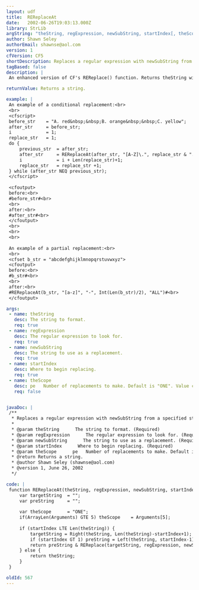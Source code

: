 ```yaml
---
layout: udf
title:  REReplaceAt
date:   2002-06-26T19:03:13.000Z
library: StrLib
argString: "theString, regExpression, newSubString, startIndex[, theScope]"
author: Shawn Seley
authorEmail: shawnse@aol.com
version: 1
cfVersion: CF5
shortDescription: Replaces a regular expression with newSubString from a specified starting position.
tagBased: false
description: |
 An enhanced version of CF's REReplace() function. Returns theString with occurrence(s) of the specified regular expression replaced with newSubString starting from the startIndex and optionally within the provided scope. This startIndex feature can be especially useful for partial and/or conditional replacements.

returnValue: Returns a string.

example: |
 An example of a conditional replacement:<br>
 <br>
 <cfscript>
 before_str    = "A. red&nbsp;&nbsp;B. orange&nbsp;&nbsp;C. yellow";
 after_str     = before_str;
 i             = 1;
 replace_str   = 1;
 do {
     previous_str  = after_str;
     after_str     = REReplaceAt(after_str, "[A-Z]\.", replace_str & ".", i);
     i             = i + Len(replace_str)+1;
     replace_str   = replace_str +1;
 } while (after_str NEQ previous_str);
 </cfscript>
 
 <cfoutput>
 before:<br>
 #before_str#<br>
 <br>
 after:<br>
 #after_str#<br>
 </cfoutput>
 <br>
 <br>
 <br>
 
 An example of a partial replacement:<br>
 <br>
 <cfset b_str = "abcdefghijklmnopqrstuvwxyz">
 <cfoutput>
 before:<br>
 #b_str#<br>
 <br>
 after:<br>
 #REReplaceAt(b_str, "[a-z]", "-", Int(Len(b_str)/2), "ALL")#<br>
 </cfoutput>

args:
 - name: theString
   desc: The string to format.
   req: true
 - name: regExpression
   desc: The regular expression to look for.
   req: true
 - name: newSubString
   desc: The string to use as a replacement.
   req: true
 - name: startIndex
   desc: Where to begin replacing.
   req: true
 - name: theScope
   desc: pe   Number of replacements to make. Default is "ONE". Value can be "ONE" or "ALL."
   req: false


javaDoc: |
 /**
  * Replaces a regular expression with newSubString from a specified starting position.
  * 
  * @param theString      The string to format. (Required)
  * @param regExpression      The regular expression to look for. (Required)
  * @param newSubString      The string to use as a replacement. (Required)
  * @param startIndex      Where to begin replacing. (Required)
  * @param theScope      pe   Number of replacements to make. Default is "ONE". Value can be "ONE" or "ALL." (Optional)
  * @return Returns a string. 
  * @author Shawn Seley (shawnse@aol.com) 
  * @version 1, June 26, 2002 
  */

code: |
 function REReplaceAt(theString, regExpression, newSubString, startIndex){
     var targetString  = "";
     var preString     = "";
 
     var theScope      = "ONE";
     if(ArrayLen(Arguments) GTE 5) theScope    = Arguments[5];
 
     if (startIndex LTE Len(theString)) {
         targetString = Right(theString, Len(theString)-startIndex+1);
         if (startIndex GT 1) preString = Left(theString, startIndex-1);
         return preString & REReplace(targetString, regExpression, newSubString, theScope);
     } else {
         return theString;
     }
 }

oldId: 567
---
```


